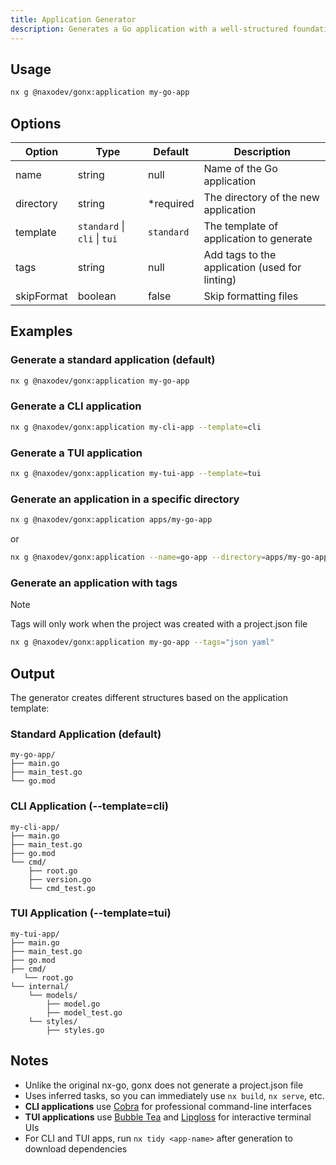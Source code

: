 ```yaml
---
title: Application Generator
description: Generates a Go application with a well-structured foundation
---
```


## Usage

```bash
nx g @naxodev/gonx:application my-go-app
```

## Options

| Option     | Type                         | Default    | Description                                    |
| ---------- | ---------------------------- | ---------- | ---------------------------------------------- |
| name       | string                       | null       | Name of the Go application                     |
| directory  | string                       | \*required | The directory of the new application           |
| template   | `standard` \| `cli` \| `tui` | `standard` | The template of application to generate        |
| tags       | string                       | null       | Add tags to the application (used for linting) |
| skipFormat | boolean                      | false      | Skip formatting files                          |

## Examples

### Generate a standard application (default)

```bash
nx g @naxodev/gonx:application my-go-app
```

### Generate a CLI application

```bash
nx g @naxodev/gonx:application my-cli-app --template=cli
```

### Generate a TUI application

```bash
nx g @naxodev/gonx:application my-tui-app --template=tui
```

### Generate an application in a specific directory

```bash
nx g @naxodev/gonx:application apps/my-go-app
```

or

```bash
nx g @naxodev/gonx:application --name=go-app --directory=apps/my-go-app
```

### Generate an application with tags

> [!NOTE]
> Tags will only work when the project was created with a project.json file

```bash
nx g @naxodev/gonx:application my-go-app --tags="json yaml"
```

## Output

The generator creates different structures based on the application template:

### Standard Application (default)

```
my-go-app/
├── main.go
├── main_test.go
└── go.mod
```

### CLI Application (--template=cli)

```
my-cli-app/
├── main.go
├── main_test.go
├── go.mod
└── cmd/
    ├── root.go
    ├── version.go
    └── cmd_test.go
```

### TUI Application (--template=tui)

```
my-tui-app/
├── main.go
├── main_test.go
├── go.mod
├── cmd/
   └── root.go
└── internal/
    └── models/
        ├── model.go
        ├── model_test.go
    └── styles/
        ├── styles.go
```

## Notes

- Unlike the original nx-go, gonx does not generate a project.json file
- Uses inferred tasks, so you can immediately use `nx build`, `nx serve`, etc.
- **CLI applications** use [Cobra](https://github.com/spf13/cobra) for professional command-line interfaces
- **TUI applications** use [Bubble Tea](https://github.com/charmbracelet/bubbletea) and [Lipgloss](https://github.com/charmbracelet/lipgloss) for interactive terminal UIs
- For CLI and TUI apps, run `nx tidy <app-name>` after generation to download dependencies
